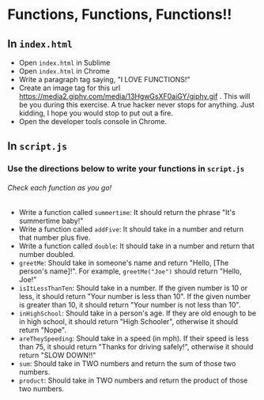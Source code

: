 # Functions, Functions, Functions!!

## In `index.html`
* Open `index.html` in Sublime
* Open `index.html` in Chrome
* Write a paragraph tag saying, "I LOVE FUNCTIONS!"
* Create an image tag for this url https://media2.giphy.com/media/13HgwGsXF0aiGY/giphy.gif . This will be you during this exercise. A true hacker never stops for anything. Just kidding, I hope you would stop to put out a fire.
* Open the developer tools console in Chrome.

## In `script.js`
### Use the directions below to write your functions in `script.js`
###### Check each function as you go!
* Write a function called `summertime`: It should return the phrase "It's summertime baby!"
* Write a function called `addFive`: It should take in a number and return that number plus five.
* Write a function called `double`: It should take in a number and return that number doubled.
* `greetMe`: Should take in someone's name and return "Hello, [The person's name]!". For example, `greetMe("Joe")` should return "Hello, Joe!"
* `isItLessThanTen`: Should take in a number. If the given number is 10 or less, it should return "Your number is less than 10". If the given number is greater than 10, it should return "Your number is not less than 10".
* `inHighSchool`: Should take in a person's age. If they are old enough to be in high school, it should return "High Schooler", otherwise it should return "Nope".
* `areTheySpeeding`: Should take in a speed (in mph). If their speed is less than 75, it should return "Thanks for driving safely!", otherwise it should return "SLOW DOWN!!"
* `sum`: Should take in TWO numbers and return the sum of those two numbers.
* `product`: Should take in TWO numbers and return the product of those two numbers.

